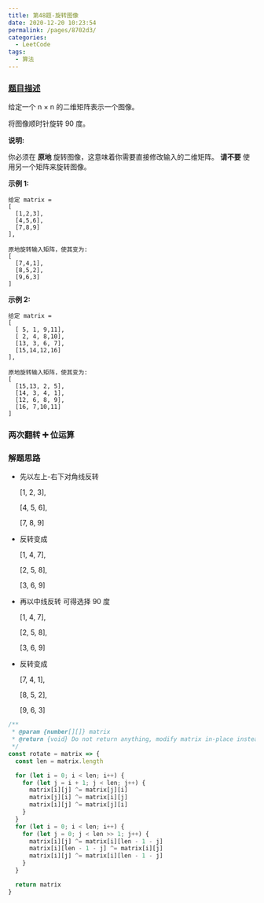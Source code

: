 ```yaml
---
title: 第48题-旋转图像
date: 2020-12-20 10:23:54
permalink: /pages/8702d3/
categories:
  - LeetCode
tags:
  - 算法
---
```


### [题目描述](https://leetcode-cn.com/problems/rotate-image/)

给定一个 n × n 的二维矩阵表示一个图像。

将图像顺时针旋转 90 度。

**说明:**

你必须在 **原地** 旋转图像，这意味着你需要直接修改输入的二维矩阵。 **请不要** 使用另一个矩阵来旋转图像。

**示例 1:**

```
给定 matrix =
[
  [1,2,3],
  [4,5,6],
  [7,8,9]
],

原地旋转输入矩阵，使其变为:
[
  [7,4,1],
  [8,5,2],
  [9,6,3]
]
```

<!-- more -->

**示例 2:**

```
给定 matrix =
[
  [ 5, 1, 9,11],
  [ 2, 4, 8,10],
  [13, 3, 6, 7],
  [15,14,12,16]
],

原地旋转输入矩阵，使其变为:
[
  [15,13, 2, 5],
  [14, 3, 4, 1],
  [12, 6, 8, 9],
  [16, 7,10,11]
]
```

### 两次翻转 ➕ 位运算

### 解题思路

- 先以左上-右下对角线反转

  [1, 2, 3],

  [4, 5, 6],

  [7, 8, 9]

- 反转变成

  [1, 4, 7],

  [2, 5, 8],

  [3, 6, 9]

- 再以中线反转 可得选择 90 度

  [1, 4, 7],

  [2, 5, 8],

  [3, 6, 9]

- 反转变成

  [7, 4, 1],

  [8, 5, 2],

  [9, 6, 3]

```JavaScript
/**
 * @param {number[][]} matrix
 * @return {void} Do not return anything, modify matrix in-place instead.
 */
const rotate = matrix => {
  const len = matrix.length

  for (let i = 0; i < len; i++) {
    for (let j = i + 1; j < len; j++) {
      matrix[i][j] ^= matrix[j][i]
      matrix[j][i] ^= matrix[i][j]
      matrix[i][j] ^= matrix[j][i]
    }
  }
  for (let i = 0; i < len; i++) {
    for (let j = 0; j < len >> 1; j++) {
      matrix[i][j] ^= matrix[i][len - 1 - j]
      matrix[i][len - 1 - j] ^= matrix[i][j]
      matrix[i][j] ^= matrix[i][len - 1 - j]
    }
  }

  return matrix
}
```
